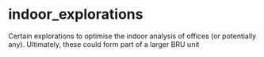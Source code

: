 # indoor_explorations
Certain explorations to optimise the indoor analysis of offices (or potentially any). Ultimately, these could form part of a larger BRU unit

